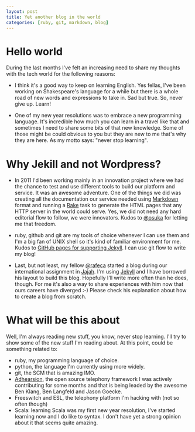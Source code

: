 ```yaml
---
layout: post
title: Yet another blog in the world
categories: [ruby, git, markdown, blog]
---
```


# Hello world

During the last months I've felt an increasing need to share my thoughts with the tech world for the following reasons:

- I think it's a good way to keep on learning English. Yes fellas, I've been working on Shakespeare's language for a while but there is a whole road of new words and expressions to take in. Sad but true. So, never give up. Learn!

- One of my new year resolutions was to embrace a new programming language. It's incredible how much you can learn in a travel like that and sometimes I need to share some bits of that new knowledge. Some of those might be could obvious to you but they are new to me that's why they are here. As my motto says: "never stop learning".

# Why Jekill and not Wordpress?

- In 2011 I'd been working mainly in an innovation project where we had the chance to test and use different tools to build our platform and service. It was an awesome adventure. One of the things we did was creating all the documentation our service needed using [Markdown](http://daringfireball.net/projects/markdown/) format and running a [Rake](http://rake.rubyforge.org/) task to generate the HTML pages that any HTTP server in the world could serve. Yes, we did not need any hard editorial flow to follow, we were innovators. Kudos to [@osuka](http://www.twitter.com/osuka) for letting me that freedom.

- ruby, github and git are my tools of choice whenever I can use them and I'm a big fan of UNIX shell so it's kind of familiar environment for me. Kudos to [GitHub pages for supporting Jekyll](http://pages.github.com/#using_jekyll_for_complex_layouts). I can use git flow to write my blog!

- Last, but not least, my fellow [@rafeca](http://www.twitter.com/rafeca) started a blog during our international assignment in [Jajah](http://www.jajah.com). I'm using [Jekyll](http://jekyllrb.com/) and I have borrowed his layout to build this blog.  Hopefully I'll write more often than he does, though. For me it's also a way to share experiences with him now that ours careers have diverged :-) Please check his explanation about how to create a blog from scratch.

# What will be this about

Well, I'm always reading new stuff, you know, never stop learning. I'll try to show some of the new stuff I'm reading about. At this point, could be something related to:

- ruby, my programming language of choice.
- python, the language I'm currently using more widely.
- git, the SCM that is amazing IMO.
- [Adhearsion](http://www.adhearsion.com), the open source telephony framework I was actively contributing for some months and that is being leaded by the awesome Ben Klang, Ben Langfeld and Jason Goecke.
- Freeswitch and ESL, the telephony platform I'm hacking with (not so often though)
- Scala: learning Scala was my first new year resolution, I've started learning now and I do like to syntax. I don't have yet a strong opinion about it that seems quite amazing.


